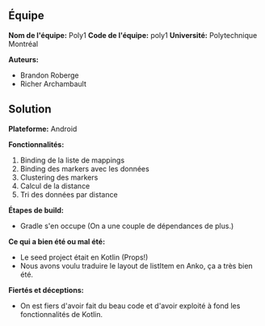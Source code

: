 ## Équipe

**Nom de l'équipe:** Poly1
**Code de l'équipe:** poly1
**Université:** Polytechnique Montréal

**Auteurs:**
- Brandon Roberge
- Richer Archambault

## Solution

**Plateforme:** Android

**Fonctionnalités:**
1. Binding de la liste de mappings
2. Binding des markers avec les données
3. Clustering des markers
4. Calcul de la distance
5. Tri des données par distance

**Étapes de build:**
- Gradle s'en occupe (On a une couple de dépendances de plus.)

**Ce qui a bien été ou mal été:**
- Le seed project était en Kotlin (Props!)
- Nous avons voulu traduire le layout de listItem en Anko, ça a très bien été.

**Fiertés et déceptions:**
- On est fiers d'avoir fait du beau code et d'avoir exploité à fond les fonctionnalités de Kotlin.